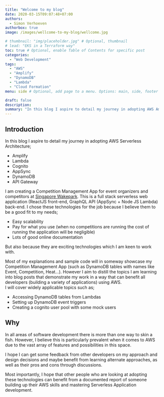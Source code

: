```yaml
---
title: "Welcome to my blog"
date: 2020-03-15T09:07:48+07:00
authors:
  - Simon Verhoeven
authorbox: true
image: /images/wellcome-to-my-blog/wellcome.jpg

# thumbnail: "img/placeholder.jpg" # Optional, thumbnail
# lead: "EKS in a Terraform way"
toc: true # Optional, enable Table of Contents for specific post
categories:
  - "Web Development"
tags:
  - "AWS"
  - "Amplify"
  - "DynamoDB"
  - "Lambda"
  - "Cloud Formation"
menu: side # Optional, add page to a menu. Options: main, side, footer

draft: false
description:
summary: "In this blog I aspire to detail my journey in adopting AWS Amplify, Cognito, AppSync and DynamoDb."
---
```


## Introduction

In this blog I aspire to detail my journey in adopting AWS Serverless Architecture;

- Amplify
- Lambda
- Cognito
- AppSync
- DynamoDB
- API Gateway

I am creating a Competition Management App for event organizers and competitors at [Singapore Wakepark](http://www.singaporewakepark.com/home/). This is a full stack serverless web application (ReactJS front-end, GraphQL API (AppSync + Node JS Lambda) back-end. I chose these technologies for the job because I believe them to be a good fit to my needs;

- Easy scalability
- Pay for what you use (when no competitions are running the cost of running the application will be negligible)
- Lots of good online documentation

But also because they are exciting technologies which I am keen to work with.

Most of my explanations and sample code will in someway showcase my Competition Management App (such as DynamoDB tables with names like Event, Competition, Heat...). However I aim to distill the topics I am learning into blog posts that demonstrate my work in a way that can benefit all developers (building a variety of applications) using AWS. \
I will cover widely applicable topics such as;

- Accessing DynamoDB tables from Lambdas
- Setting up DynamoDB event triggers
- Creating a cognito user pool with some mock users

## Why

In all areas of software development there is more than one way to skin a fish. However, I believe this is particularly prevalent when it comes to AWS due to the vast array of features and possibilities in this space.

I hope I can get some feedback from other developers on my approach and design decisions and maybe benefit from learning alternate approaches, as well as their pros and cons through discussions.

Most importantly, I hope that other people who are looking at adopting these technologies can benefit from a documented report of someone building up their AWS skills and mastering Serverless Application development.
